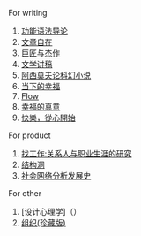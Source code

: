 For writing
1. [功能语法导论](https://book.douban.com/subject/3340802/)
2. [文章自在](https://www.amazon.cn/文章自在-张大春/dp/B01MY1ZSLL/ref=sr_1_1?s=books&ie=UTF8&qid=1495264101&sr=1-1&keywords=文章自在)
3. [巨匠与杰作](https://book.douban.com/subject/24737022/)
4. [文学讲稿](https://book.douban.com/subject/1312558/)
5. [阿西莫夫论科幻小说](https://book.douban.com/subject/4882004/)
6. [当下的幸福](https://book.douban.com/subject/6509801/)
7. [Flow](https://book.douban.com/subject/3424266/)
8. [幸福的真意](https://book.douban.com/subject/3422625/)
9. [快樂，從心開始](https://book.douban.com/subject/20399786/)

For product
1. [找工作:关系人与职业生涯的研究](https://book.douban.com/subject/3312309/)
2. [结构洞](https://book.douban.com/subject/3291183/)
3. [社会网络分析发展史](https://book.douban.com/subject/3159865/)


For other
1. [设计心理学]（）
2. [组织(珍藏版)](https://www.amazon.cn/%E5%9B%BE%E4%B9%A6/dp/B00COFY94W/ref=sr_1_1?s=books&ie=UTF8&qid=1495418801&sr=1-1&keywords=%E7%BB%84%E7%BB%87)
